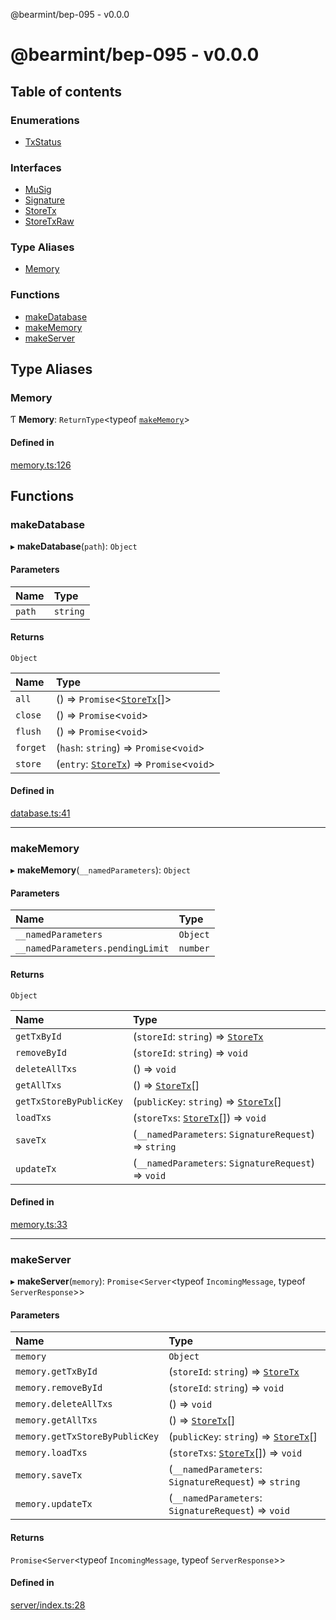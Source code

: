 @bearmint/bep-095 - v0.0.0

# @bearmint/bep-095 - v0.0.0

## Table of contents

### Enumerations

- [TxStatus](enums/TxStatus.md)

### Interfaces

- [MuSig](interfaces/MuSig.md)
- [Signature](interfaces/Signature.md)
- [StoreTx](interfaces/StoreTx.md)
- [StoreTxRaw](interfaces/StoreTxRaw.md)

### Type Aliases

- [Memory](README.md#memory)

### Functions

- [makeDatabase](README.md#makedatabase)
- [makeMemory](README.md#makememory)
- [makeServer](README.md#makeserver)

## Type Aliases

### Memory

Ƭ **Memory**: `ReturnType`<typeof [`makeMemory`](README.md#makememory)\>

#### Defined in

[memory.ts:126](https://github.com/bearmint/bearmint/blob/main/packages/bep-095/source/memory.ts#L126)

## Functions

### makeDatabase

▸ **makeDatabase**(`path`): `Object`

#### Parameters

| Name | Type |
| :------ | :------ |
| `path` | `string` |

#### Returns

`Object`

| Name | Type |
| :------ | :------ |
| `all` | () => `Promise`<[`StoreTx`](interfaces/StoreTx.md)[]\> |
| `close` | () => `Promise`<`void`\> |
| `flush` | () => `Promise`<`void`\> |
| `forget` | (`hash`: `string`) => `Promise`<`void`\> |
| `store` | (`entry`: [`StoreTx`](interfaces/StoreTx.md)) => `Promise`<`void`\> |

#### Defined in

[database.ts:41](https://github.com/bearmint/bearmint/blob/main/packages/bep-095/source/database.ts#L41)

___

### makeMemory

▸ **makeMemory**(`__namedParameters`): `Object`

#### Parameters

| Name | Type |
| :------ | :------ |
| `__namedParameters` | `Object` |
| `__namedParameters.pendingLimit` | `number` |

#### Returns

`Object`

| Name | Type |
| :------ | :------ |
| `getTxById` | (`storeId`: `string`) => [`StoreTx`](interfaces/StoreTx.md) |
| `removeById` | (`storeId`: `string`) => `void` |
| `deleteAllTxs` | () => `void` |
| `getAllTxs` | () => [`StoreTx`](interfaces/StoreTx.md)[] |
| `getTxStoreByPublicKey` | (`publicKey`: `string`) => [`StoreTx`](interfaces/StoreTx.md)[] |
| `loadTxs` | (`storeTxs`: [`StoreTx`](interfaces/StoreTx.md)[]) => `void` |
| `saveTx` | (`__namedParameters`: `SignatureRequest`) => `string` |
| `updateTx` | (`__namedParameters`: `SignatureRequest`) => `void` |

#### Defined in

[memory.ts:33](https://github.com/bearmint/bearmint/blob/main/packages/bep-095/source/memory.ts#L33)

___

### makeServer

▸ **makeServer**(`memory`): `Promise`<`Server`<typeof `IncomingMessage`, typeof `ServerResponse`\>\>

#### Parameters

| Name | Type |
| :------ | :------ |
| `memory` | `Object` |
| `memory.getTxById` | (`storeId`: `string`) => [`StoreTx`](interfaces/StoreTx.md) |
| `memory.removeById` | (`storeId`: `string`) => `void` |
| `memory.deleteAllTxs` | () => `void` |
| `memory.getAllTxs` | () => [`StoreTx`](interfaces/StoreTx.md)[] |
| `memory.getTxStoreByPublicKey` | (`publicKey`: `string`) => [`StoreTx`](interfaces/StoreTx.md)[] |
| `memory.loadTxs` | (`storeTxs`: [`StoreTx`](interfaces/StoreTx.md)[]) => `void` |
| `memory.saveTx` | (`__namedParameters`: `SignatureRequest`) => `string` |
| `memory.updateTx` | (`__namedParameters`: `SignatureRequest`) => `void` |

#### Returns

`Promise`<`Server`<typeof `IncomingMessage`, typeof `ServerResponse`\>\>

#### Defined in

[server/index.ts:28](https://github.com/bearmint/bearmint/blob/main/packages/bep-095/source/server/index.ts#L28)
